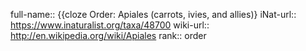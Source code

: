 full-name:: {{cloze Order: Apiales (carrots, ivies, and allies)}
iNat-url:: https://www.inaturalist.org/taxa/48700
wiki-url:: http://en.wikipedia.org/wiki/Apiales
rank:: order